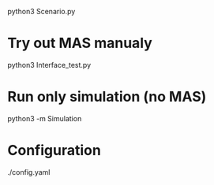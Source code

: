 python3 Scenario.py

# Try out MAS manualy
python3 Interface_test.py

# Run only simulation (no MAS)
python3 -m Simulation

# Configuration
./config.yaml